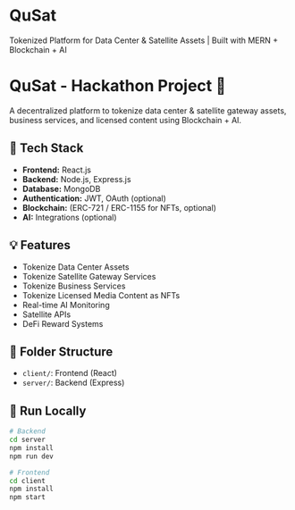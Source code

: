 # QuSat
Tokenized Platform for Data Center &amp; Satellite Assets | Built with MERN + Blockchain + AI

# QuSat - Hackathon Project 🚀

A decentralized platform to tokenize data center & satellite gateway assets, business services, and licensed content using Blockchain + AI.

## 🧱 Tech Stack

- **Frontend:** React.js
- **Backend:** Node.js, Express.js
- **Database:** MongoDB
- **Authentication:** JWT, OAuth (optional)
- **Blockchain:** (ERC-721 / ERC-1155 for NFTs, optional)
- **AI:** Integrations (optional)

## 💡 Features

- Tokenize Data Center Assets
- Tokenize Satellite Gateway Services
- Tokenize Business Services
- Tokenize Licensed Media Content as NFTs
- Real-time AI Monitoring
- Satellite APIs
- DeFi Reward Systems

## 📁 Folder Structure

- `client/`: Frontend (React)
- `server/`: Backend (Express)

## 🚀 Run Locally

```bash
# Backend
cd server
npm install
npm run dev

# Frontend
cd client
npm install
npm start

